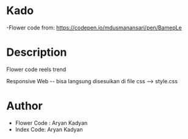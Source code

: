 # Kado
-Flower code from: https://codepen.io/mdusmanansari/pen/BamepLe


# Description
Flower code reels trend 

Responsive Web -- bisa langsung disesuikan di file css --> style.css

# Author
- Flower Code : Aryan Kadyan
- Index Code: Aryan Kadyan


